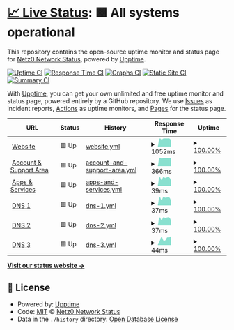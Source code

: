 # [📈 Live Status](https://netz0.network): <!--live status--> **🟩 All systems operational**

This repository contains the open-source uptime monitor and status page for [Netz0 Network Status](https://netz0.network), powered by [Upptime](https://github.com/upptime/upptime).

[![Uptime CI](https://github.com/netz0network/status/workflows/Uptime%20CI/badge.svg)](https://github.com/netz0network/status/actions?query=workflow%3A%22Uptime+CI%22)
[![Response Time CI](https://github.com/netz0network/status/workflows/Response%20Time%20CI/badge.svg)](https://github.com/netz0network/status/actions?query=workflow%3A%22Response+Time+CI%22)
[![Graphs CI](https://github.com/netz0network/status/workflows/Graphs%20CI/badge.svg)](https://github.com/netz0network/status/actions?query=workflow%3A%22Graphs+CI%22)
[![Static Site CI](https://github.com/netz0network/status/workflows/Static%20Site%20CI/badge.svg)](https://github.com/netz0network/status/actions?query=workflow%3A%22Static+Site+CI%22)
[![Summary CI](https://github.com/netz0network/status/workflows/Summary%20CI/badge.svg)](https://github.com/netz0network/status/actions?query=workflow%3A%22Summary+CI%22)

With [Upptime](https://upptime.js.org), you can get your own unlimited and free uptime monitor and status page, powered entirely by a GitHub repository. We use [Issues](https://github.com/netz0network/status/issues) as incident reports, [Actions](https://github.com/netz0network/status/actions) as uptime monitors, and [Pages](https://netz0.network) for the status page.

<!--start: status pages-->
<!-- This summary is generated by Upptime (https://github.com/upptime/upptime) -->
<!-- Do not edit this manually, your changes will be overwritten -->
<!-- prettier-ignore -->
| URL | Status | History | Response Time | Uptime |
| --- | ------ | ------- | ------------- | ------ |
| <img alt="" src="https://icons.duckduckgo.com/ip3/netz0.com.ico" height="13"> [Website](https://netz0.com) | 🟩 Up | [website.yml](https://github.com/netz0network/status/commits/HEAD/history/website.yml) | <details><summary><img alt="Response time graph" src="./graphs/website/response-time-week.png" height="20"> 1052ms</summary><br><a href="https://netz0.network/history/website"><img alt="Response time 1337" src="https://img.shields.io/endpoint?url=https%3A%2F%2Fraw.githubusercontent.com%2Fnetz0network%2Fstatus%2FHEAD%2Fapi%2Fwebsite%2Fresponse-time.json"></a><br><a href="https://netz0.network/history/website"><img alt="24-hour response time 919" src="https://img.shields.io/endpoint?url=https%3A%2F%2Fraw.githubusercontent.com%2Fnetz0network%2Fstatus%2FHEAD%2Fapi%2Fwebsite%2Fresponse-time-day.json"></a><br><a href="https://netz0.network/history/website"><img alt="7-day response time 1052" src="https://img.shields.io/endpoint?url=https%3A%2F%2Fraw.githubusercontent.com%2Fnetz0network%2Fstatus%2FHEAD%2Fapi%2Fwebsite%2Fresponse-time-week.json"></a><br><a href="https://netz0.network/history/website"><img alt="30-day response time 1023" src="https://img.shields.io/endpoint?url=https%3A%2F%2Fraw.githubusercontent.com%2Fnetz0network%2Fstatus%2FHEAD%2Fapi%2Fwebsite%2Fresponse-time-month.json"></a><br><a href="https://netz0.network/history/website"><img alt="1-year response time 1315" src="https://img.shields.io/endpoint?url=https%3A%2F%2Fraw.githubusercontent.com%2Fnetz0network%2Fstatus%2FHEAD%2Fapi%2Fwebsite%2Fresponse-time-year.json"></a></details> | <details><summary><a href="https://netz0.network/history/website">100.00%</a></summary><a href="https://netz0.network/history/website"><img alt="All-time uptime 99.98%" src="https://img.shields.io/endpoint?url=https%3A%2F%2Fraw.githubusercontent.com%2Fnetz0network%2Fstatus%2FHEAD%2Fapi%2Fwebsite%2Fuptime.json"></a><br><a href="https://netz0.network/history/website"><img alt="24-hour uptime 100.00%" src="https://img.shields.io/endpoint?url=https%3A%2F%2Fraw.githubusercontent.com%2Fnetz0network%2Fstatus%2FHEAD%2Fapi%2Fwebsite%2Fuptime-day.json"></a><br><a href="https://netz0.network/history/website"><img alt="7-day uptime 100.00%" src="https://img.shields.io/endpoint?url=https%3A%2F%2Fraw.githubusercontent.com%2Fnetz0network%2Fstatus%2FHEAD%2Fapi%2Fwebsite%2Fuptime-week.json"></a><br><a href="https://netz0.network/history/website"><img alt="30-day uptime 99.82%" src="https://img.shields.io/endpoint?url=https%3A%2F%2Fraw.githubusercontent.com%2Fnetz0network%2Fstatus%2FHEAD%2Fapi%2Fwebsite%2Fuptime-month.json"></a><br><a href="https://netz0.network/history/website"><img alt="1-year uptime 99.97%" src="https://img.shields.io/endpoint?url=https%3A%2F%2Fraw.githubusercontent.com%2Fnetz0network%2Fstatus%2FHEAD%2Fapi%2Fwebsite%2Fuptime-year.json"></a></details>
| <img alt="" src="https://icons.duckduckgo.com/ip3/netz0.com.ico" height="13"> [Account & Support Area](https://netz0.com/global/check) | 🟩 Up | [account-and-support-area.yml](https://github.com/netz0network/status/commits/HEAD/history/account-and-support-area.yml) | <details><summary><img alt="Response time graph" src="./graphs/account-and-support-area/response-time-week.png" height="20"> 366ms</summary><br><a href="https://netz0.network/history/account-and-support-area"><img alt="Response time 499" src="https://img.shields.io/endpoint?url=https%3A%2F%2Fraw.githubusercontent.com%2Fnetz0network%2Fstatus%2FHEAD%2Fapi%2Faccount-and-support-area%2Fresponse-time.json"></a><br><a href="https://netz0.network/history/account-and-support-area"><img alt="24-hour response time 357" src="https://img.shields.io/endpoint?url=https%3A%2F%2Fraw.githubusercontent.com%2Fnetz0network%2Fstatus%2FHEAD%2Fapi%2Faccount-and-support-area%2Fresponse-time-day.json"></a><br><a href="https://netz0.network/history/account-and-support-area"><img alt="7-day response time 366" src="https://img.shields.io/endpoint?url=https%3A%2F%2Fraw.githubusercontent.com%2Fnetz0network%2Fstatus%2FHEAD%2Fapi%2Faccount-and-support-area%2Fresponse-time-week.json"></a><br><a href="https://netz0.network/history/account-and-support-area"><img alt="30-day response time 366" src="https://img.shields.io/endpoint?url=https%3A%2F%2Fraw.githubusercontent.com%2Fnetz0network%2Fstatus%2FHEAD%2Fapi%2Faccount-and-support-area%2Fresponse-time-month.json"></a><br><a href="https://netz0.network/history/account-and-support-area"><img alt="1-year response time 483" src="https://img.shields.io/endpoint?url=https%3A%2F%2Fraw.githubusercontent.com%2Fnetz0network%2Fstatus%2FHEAD%2Fapi%2Faccount-and-support-area%2Fresponse-time-year.json"></a></details> | <details><summary><a href="https://netz0.network/history/account-and-support-area">100.00%</a></summary><a href="https://netz0.network/history/account-and-support-area"><img alt="All-time uptime 99.98%" src="https://img.shields.io/endpoint?url=https%3A%2F%2Fraw.githubusercontent.com%2Fnetz0network%2Fstatus%2FHEAD%2Fapi%2Faccount-and-support-area%2Fuptime.json"></a><br><a href="https://netz0.network/history/account-and-support-area"><img alt="24-hour uptime 100.00%" src="https://img.shields.io/endpoint?url=https%3A%2F%2Fraw.githubusercontent.com%2Fnetz0network%2Fstatus%2FHEAD%2Fapi%2Faccount-and-support-area%2Fuptime-day.json"></a><br><a href="https://netz0.network/history/account-and-support-area"><img alt="7-day uptime 100.00%" src="https://img.shields.io/endpoint?url=https%3A%2F%2Fraw.githubusercontent.com%2Fnetz0network%2Fstatus%2FHEAD%2Fapi%2Faccount-and-support-area%2Fuptime-week.json"></a><br><a href="https://netz0.network/history/account-and-support-area"><img alt="30-day uptime 99.83%" src="https://img.shields.io/endpoint?url=https%3A%2F%2Fraw.githubusercontent.com%2Fnetz0network%2Fstatus%2FHEAD%2Fapi%2Faccount-and-support-area%2Fuptime-month.json"></a><br><a href="https://netz0.network/history/account-and-support-area"><img alt="1-year uptime 99.97%" src="https://img.shields.io/endpoint?url=https%3A%2F%2Fraw.githubusercontent.com%2Fnetz0network%2Fstatus%2FHEAD%2Fapi%2Faccount-and-support-area%2Fuptime-year.json"></a></details>
| <img alt="" src="https://icons.duckduckgo.com/ip3/null.ico" height="13"> [Apps & Services](174.136.17.9) | 🟩 Up | [apps-and-services.yml](https://github.com/netz0network/status/commits/HEAD/history/apps-and-services.yml) | <details><summary><img alt="Response time graph" src="./graphs/apps-and-services/response-time-week.png" height="20"> 39ms</summary><br><a href="https://netz0.network/history/apps-and-services"><img alt="Response time 37" src="https://img.shields.io/endpoint?url=https%3A%2F%2Fraw.githubusercontent.com%2Fnetz0network%2Fstatus%2FHEAD%2Fapi%2Fapps-and-services%2Fresponse-time.json"></a><br><a href="https://netz0.network/history/apps-and-services"><img alt="24-hour response time 29" src="https://img.shields.io/endpoint?url=https%3A%2F%2Fraw.githubusercontent.com%2Fnetz0network%2Fstatus%2FHEAD%2Fapi%2Fapps-and-services%2Fresponse-time-day.json"></a><br><a href="https://netz0.network/history/apps-and-services"><img alt="7-day response time 39" src="https://img.shields.io/endpoint?url=https%3A%2F%2Fraw.githubusercontent.com%2Fnetz0network%2Fstatus%2FHEAD%2Fapi%2Fapps-and-services%2Fresponse-time-week.json"></a><br><a href="https://netz0.network/history/apps-and-services"><img alt="30-day response time 37" src="https://img.shields.io/endpoint?url=https%3A%2F%2Fraw.githubusercontent.com%2Fnetz0network%2Fstatus%2FHEAD%2Fapi%2Fapps-and-services%2Fresponse-time-month.json"></a><br><a href="https://netz0.network/history/apps-and-services"><img alt="1-year response time 37" src="https://img.shields.io/endpoint?url=https%3A%2F%2Fraw.githubusercontent.com%2Fnetz0network%2Fstatus%2FHEAD%2Fapi%2Fapps-and-services%2Fresponse-time-year.json"></a></details> | <details><summary><a href="https://netz0.network/history/apps-and-services">100.00%</a></summary><a href="https://netz0.network/history/apps-and-services"><img alt="All-time uptime 99.98%" src="https://img.shields.io/endpoint?url=https%3A%2F%2Fraw.githubusercontent.com%2Fnetz0network%2Fstatus%2FHEAD%2Fapi%2Fapps-and-services%2Fuptime.json"></a><br><a href="https://netz0.network/history/apps-and-services"><img alt="24-hour uptime 100.00%" src="https://img.shields.io/endpoint?url=https%3A%2F%2Fraw.githubusercontent.com%2Fnetz0network%2Fstatus%2FHEAD%2Fapi%2Fapps-and-services%2Fuptime-day.json"></a><br><a href="https://netz0.network/history/apps-and-services"><img alt="7-day uptime 100.00%" src="https://img.shields.io/endpoint?url=https%3A%2F%2Fraw.githubusercontent.com%2Fnetz0network%2Fstatus%2FHEAD%2Fapi%2Fapps-and-services%2Fuptime-week.json"></a><br><a href="https://netz0.network/history/apps-and-services"><img alt="30-day uptime 99.83%" src="https://img.shields.io/endpoint?url=https%3A%2F%2Fraw.githubusercontent.com%2Fnetz0network%2Fstatus%2FHEAD%2Fapi%2Fapps-and-services%2Fuptime-month.json"></a><br><a href="https://netz0.network/history/apps-and-services"><img alt="1-year uptime 99.98%" src="https://img.shields.io/endpoint?url=https%3A%2F%2Fraw.githubusercontent.com%2Fnetz0network%2Fstatus%2FHEAD%2Fapi%2Fapps-and-services%2Fuptime-year.json"></a></details>
| <img alt="" src="https://icons.duckduckgo.com/ip3/null.ico" height="13"> [DNS 1](ns1.netz0.net) | 🟩 Up | [dns-1.yml](https://github.com/netz0network/status/commits/HEAD/history/dns-1.yml) | <details><summary><img alt="Response time graph" src="./graphs/dns-1/response-time-week.png" height="20"> 37ms</summary><br><a href="https://netz0.network/history/dns-1"><img alt="Response time 36" src="https://img.shields.io/endpoint?url=https%3A%2F%2Fraw.githubusercontent.com%2Fnetz0network%2Fstatus%2FHEAD%2Fapi%2Fdns-1%2Fresponse-time.json"></a><br><a href="https://netz0.network/history/dns-1"><img alt="24-hour response time 26" src="https://img.shields.io/endpoint?url=https%3A%2F%2Fraw.githubusercontent.com%2Fnetz0network%2Fstatus%2FHEAD%2Fapi%2Fdns-1%2Fresponse-time-day.json"></a><br><a href="https://netz0.network/history/dns-1"><img alt="7-day response time 37" src="https://img.shields.io/endpoint?url=https%3A%2F%2Fraw.githubusercontent.com%2Fnetz0network%2Fstatus%2FHEAD%2Fapi%2Fdns-1%2Fresponse-time-week.json"></a><br><a href="https://netz0.network/history/dns-1"><img alt="30-day response time 35" src="https://img.shields.io/endpoint?url=https%3A%2F%2Fraw.githubusercontent.com%2Fnetz0network%2Fstatus%2FHEAD%2Fapi%2Fdns-1%2Fresponse-time-month.json"></a><br><a href="https://netz0.network/history/dns-1"><img alt="1-year response time 36" src="https://img.shields.io/endpoint?url=https%3A%2F%2Fraw.githubusercontent.com%2Fnetz0network%2Fstatus%2FHEAD%2Fapi%2Fdns-1%2Fresponse-time-year.json"></a></details> | <details><summary><a href="https://netz0.network/history/dns-1">100.00%</a></summary><a href="https://netz0.network/history/dns-1"><img alt="All-time uptime 99.99%" src="https://img.shields.io/endpoint?url=https%3A%2F%2Fraw.githubusercontent.com%2Fnetz0network%2Fstatus%2FHEAD%2Fapi%2Fdns-1%2Fuptime.json"></a><br><a href="https://netz0.network/history/dns-1"><img alt="24-hour uptime 100.00%" src="https://img.shields.io/endpoint?url=https%3A%2F%2Fraw.githubusercontent.com%2Fnetz0network%2Fstatus%2FHEAD%2Fapi%2Fdns-1%2Fuptime-day.json"></a><br><a href="https://netz0.network/history/dns-1"><img alt="7-day uptime 100.00%" src="https://img.shields.io/endpoint?url=https%3A%2F%2Fraw.githubusercontent.com%2Fnetz0network%2Fstatus%2FHEAD%2Fapi%2Fdns-1%2Fuptime-week.json"></a><br><a href="https://netz0.network/history/dns-1"><img alt="30-day uptime 99.84%" src="https://img.shields.io/endpoint?url=https%3A%2F%2Fraw.githubusercontent.com%2Fnetz0network%2Fstatus%2FHEAD%2Fapi%2Fdns-1%2Fuptime-month.json"></a><br><a href="https://netz0.network/history/dns-1"><img alt="1-year uptime 99.99%" src="https://img.shields.io/endpoint?url=https%3A%2F%2Fraw.githubusercontent.com%2Fnetz0network%2Fstatus%2FHEAD%2Fapi%2Fdns-1%2Fuptime-year.json"></a></details>
| <img alt="" src="https://icons.duckduckgo.com/ip3/null.ico" height="13"> [DNS 2](ns2.netz0.net) | 🟩 Up | [dns-2.yml](https://github.com/netz0network/status/commits/HEAD/history/dns-2.yml) | <details><summary><img alt="Response time graph" src="./graphs/dns-2/response-time-week.png" height="20"> 37ms</summary><br><a href="https://netz0.network/history/dns-2"><img alt="Response time 36" src="https://img.shields.io/endpoint?url=https%3A%2F%2Fraw.githubusercontent.com%2Fnetz0network%2Fstatus%2FHEAD%2Fapi%2Fdns-2%2Fresponse-time.json"></a><br><a href="https://netz0.network/history/dns-2"><img alt="24-hour response time 27" src="https://img.shields.io/endpoint?url=https%3A%2F%2Fraw.githubusercontent.com%2Fnetz0network%2Fstatus%2FHEAD%2Fapi%2Fdns-2%2Fresponse-time-day.json"></a><br><a href="https://netz0.network/history/dns-2"><img alt="7-day response time 37" src="https://img.shields.io/endpoint?url=https%3A%2F%2Fraw.githubusercontent.com%2Fnetz0network%2Fstatus%2FHEAD%2Fapi%2Fdns-2%2Fresponse-time-week.json"></a><br><a href="https://netz0.network/history/dns-2"><img alt="30-day response time 35" src="https://img.shields.io/endpoint?url=https%3A%2F%2Fraw.githubusercontent.com%2Fnetz0network%2Fstatus%2FHEAD%2Fapi%2Fdns-2%2Fresponse-time-month.json"></a><br><a href="https://netz0.network/history/dns-2"><img alt="1-year response time 35" src="https://img.shields.io/endpoint?url=https%3A%2F%2Fraw.githubusercontent.com%2Fnetz0network%2Fstatus%2FHEAD%2Fapi%2Fdns-2%2Fresponse-time-year.json"></a></details> | <details><summary><a href="https://netz0.network/history/dns-2">100.00%</a></summary><a href="https://netz0.network/history/dns-2"><img alt="All-time uptime 99.99%" src="https://img.shields.io/endpoint?url=https%3A%2F%2Fraw.githubusercontent.com%2Fnetz0network%2Fstatus%2FHEAD%2Fapi%2Fdns-2%2Fuptime.json"></a><br><a href="https://netz0.network/history/dns-2"><img alt="24-hour uptime 100.00%" src="https://img.shields.io/endpoint?url=https%3A%2F%2Fraw.githubusercontent.com%2Fnetz0network%2Fstatus%2FHEAD%2Fapi%2Fdns-2%2Fuptime-day.json"></a><br><a href="https://netz0.network/history/dns-2"><img alt="7-day uptime 100.00%" src="https://img.shields.io/endpoint?url=https%3A%2F%2Fraw.githubusercontent.com%2Fnetz0network%2Fstatus%2FHEAD%2Fapi%2Fdns-2%2Fuptime-week.json"></a><br><a href="https://netz0.network/history/dns-2"><img alt="30-day uptime 99.84%" src="https://img.shields.io/endpoint?url=https%3A%2F%2Fraw.githubusercontent.com%2Fnetz0network%2Fstatus%2FHEAD%2Fapi%2Fdns-2%2Fuptime-month.json"></a><br><a href="https://netz0.network/history/dns-2"><img alt="1-year uptime 99.99%" src="https://img.shields.io/endpoint?url=https%3A%2F%2Fraw.githubusercontent.com%2Fnetz0network%2Fstatus%2FHEAD%2Fapi%2Fdns-2%2Fuptime-year.json"></a></details>
| <img alt="" src="https://icons.duckduckgo.com/ip3/null.ico" height="13"> [DNS 3](ns3.netz0.net) | 🟩 Up | [dns-3.yml](https://github.com/netz0network/status/commits/HEAD/history/dns-3.yml) | <details><summary><img alt="Response time graph" src="./graphs/dns-3/response-time-week.png" height="20"> 44ms</summary><br><a href="https://netz0.network/history/dns-3"><img alt="Response time 34" src="https://img.shields.io/endpoint?url=https%3A%2F%2Fraw.githubusercontent.com%2Fnetz0network%2Fstatus%2FHEAD%2Fapi%2Fdns-3%2Fresponse-time.json"></a><br><a href="https://netz0.network/history/dns-3"><img alt="24-hour response time 60" src="https://img.shields.io/endpoint?url=https%3A%2F%2Fraw.githubusercontent.com%2Fnetz0network%2Fstatus%2FHEAD%2Fapi%2Fdns-3%2Fresponse-time-day.json"></a><br><a href="https://netz0.network/history/dns-3"><img alt="7-day response time 44" src="https://img.shields.io/endpoint?url=https%3A%2F%2Fraw.githubusercontent.com%2Fnetz0network%2Fstatus%2FHEAD%2Fapi%2Fdns-3%2Fresponse-time-week.json"></a><br><a href="https://netz0.network/history/dns-3"><img alt="30-day response time 34" src="https://img.shields.io/endpoint?url=https%3A%2F%2Fraw.githubusercontent.com%2Fnetz0network%2Fstatus%2FHEAD%2Fapi%2Fdns-3%2Fresponse-time-month.json"></a><br><a href="https://netz0.network/history/dns-3"><img alt="1-year response time 34" src="https://img.shields.io/endpoint?url=https%3A%2F%2Fraw.githubusercontent.com%2Fnetz0network%2Fstatus%2FHEAD%2Fapi%2Fdns-3%2Fresponse-time-year.json"></a></details> | <details><summary><a href="https://netz0.network/history/dns-3">100.00%</a></summary><a href="https://netz0.network/history/dns-3"><img alt="All-time uptime 100.00%" src="https://img.shields.io/endpoint?url=https%3A%2F%2Fraw.githubusercontent.com%2Fnetz0network%2Fstatus%2FHEAD%2Fapi%2Fdns-3%2Fuptime.json"></a><br><a href="https://netz0.network/history/dns-3"><img alt="24-hour uptime 100.00%" src="https://img.shields.io/endpoint?url=https%3A%2F%2Fraw.githubusercontent.com%2Fnetz0network%2Fstatus%2FHEAD%2Fapi%2Fdns-3%2Fuptime-day.json"></a><br><a href="https://netz0.network/history/dns-3"><img alt="7-day uptime 100.00%" src="https://img.shields.io/endpoint?url=https%3A%2F%2Fraw.githubusercontent.com%2Fnetz0network%2Fstatus%2FHEAD%2Fapi%2Fdns-3%2Fuptime-week.json"></a><br><a href="https://netz0.network/history/dns-3"><img alt="30-day uptime 100.00%" src="https://img.shields.io/endpoint?url=https%3A%2F%2Fraw.githubusercontent.com%2Fnetz0network%2Fstatus%2FHEAD%2Fapi%2Fdns-3%2Fuptime-month.json"></a><br><a href="https://netz0.network/history/dns-3"><img alt="1-year uptime 100.00%" src="https://img.shields.io/endpoint?url=https%3A%2F%2Fraw.githubusercontent.com%2Fnetz0network%2Fstatus%2FHEAD%2Fapi%2Fdns-3%2Fuptime-year.json"></a></details>

<!--end: status pages-->

[**Visit our status website →**](https://netz0.network)

## 📄 License

- Powered by: [Upptime](https://github.com/upptime/upptime)
- Code: [MIT](./LICENSE) © [Netz0 Network Status](https://netz0.network)
- Data in the `./history` directory: [Open Database License](https://opendatacommons.org/licenses/odbl/1-0/)
